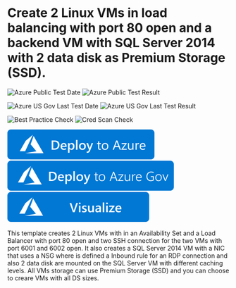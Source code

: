 # Create 2 Linux VMs in load balancing with port 80 open and a backend VM with SQL Server 2014 with 2 data disk as Premium Storage (SSD).

![Azure Public Test Date](https://azurequickstartsservice.blob.core.windows.net/badges/demos/2fe-linux-lb80-ssh-1be-win-nsg-rdp-datadisk-ssd/PublicLastTestDate.svg)
![Azure Public Test Result](https://azurequickstartsservice.blob.core.windows.net/badges/demos/2fe-linux-lb80-ssh-1be-win-nsg-rdp-datadisk-ssd/PublicDeployment.svg)

![Azure US Gov Last Test Date](https://azurequickstartsservice.blob.core.windows.net/badges/demos/2fe-linux-lb80-ssh-1be-win-nsg-rdp-datadisk-ssd/FairfaxLastTestDate.svg)
![Azure US Gov Last Test Result](https://azurequickstartsservice.blob.core.windows.net/badges/demos/2fe-linux-lb80-ssh-1be-win-nsg-rdp-datadisk-ssd/FairfaxDeployment.svg)

![Best Practice Check](https://azurequickstartsservice.blob.core.windows.net/badges/demos/2fe-linux-lb80-ssh-1be-win-nsg-rdp-datadisk-ssd/BestPracticeResult.svg)
![Cred Scan Check](https://azurequickstartsservice.blob.core.windows.net/badges/demos/2fe-linux-lb80-ssh-1be-win-nsg-rdp-datadisk-ssd/CredScanResult.svg)

[![Deploy To Azure](https://raw.githubusercontent.com/Azure/azure-quickstart-templates/master/1-CONTRIBUTION-GUIDE/images/deploytoazure.svg?sanitize=true)](https://portal.azure.com/#create/Microsoft.Template/uri/https%3A%2F%2Fraw.githubusercontent.com%2FAzure%2Fazure-quickstart-templates%2Fmaster%2Fdemos%2F2fe-linux-lb80-ssh-1be-win-nsg-rdp-datadisk-ssd%2Fazuredeploy.json)  
[![Deploy To Azure US Gov](https://raw.githubusercontent.com/Azure/azure-quickstart-templates/master/1-CONTRIBUTION-GUIDE/images/deploytoazuregov.svg?sanitize=true)](https://portal.azure.us/#create/Microsoft.Template/uri/https%3A%2F%2Fraw.githubusercontent.com%2FAzure%2Fazure-quickstart-templates%2Fmaster%2Fdemos%2F2fe-linux-lb80-ssh-1be-win-nsg-rdp-datadisk-ssd%2Fazuredeploy.json)
[![Visualize](https://raw.githubusercontent.com/Azure/azure-quickstart-templates/master/1-CONTRIBUTION-GUIDE/images/visualizebutton.svg?sanitize=true)](http://armviz.io/#/?load=https%3A%2F%2Fraw.githubusercontent.com%2FAzure%2Fazure-quickstart-templates%2Fmaster%2Fdemos%2F2fe-linux-lb80-ssh-1be-win-nsg-rdp-datadisk-ssd%2Fazuredeploy.json)

This template creates 2 Linux VMs with in an Availability Set and a Load Balancer with port 80 open and two SSH connection for the two VMs with port 6001 and 6002 open. It also creates a SQL Server 2014 VM with a NIC that uses a NSG where is defined a Inbound rule for an RDP connection and also 2 data disk are mounted on the SQL Server VM with different caching levels.
All VMs storage can use Premium Storage (SSD) and you can choose to creare VMs with all DS sizes.


